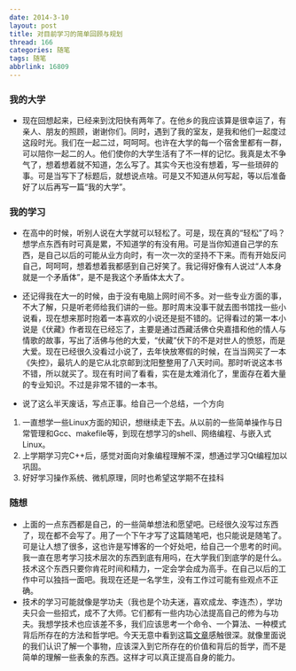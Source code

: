 ```yaml
---
date: 2014-3-10
layout: post
title: 对目前学习的简单回顾与规划
thread: 166
categories: 随笔
tags: 随笔
abbrlink: 16809
---
```


### 我的大学

 - 现在回想起来，已经来到沈阳快有两年了。在他乡的我应该算是很幸运了，有亲人、朋友的照顾，谢谢你们。同时，遇到了我的室友，是我和他们一起度过这段时光。我们在一起二过，呵呵呵。也许在大学的每一个宿舍里都有一群，可以陪你一起二的人。他们使你的大学生活有了不一样的记忆。我真是太不争气了，想着想着就不知道，怎么写了。其实今天也没有想着，写一些琐碎的事。可是当写下了标题后，就想说点啥。可是又不知道从何写起，等以后准备好了以后再写一篇“我的大学”。
<!---more--->

### 我的学习

 - 在高中的时候，听别人说在大学就可以轻松了。可是，现在真的“轻松”了吗？想学点东西有时可真是累，不知道学的有没有用。可是当你知道自己学的东西，是自己以后的可能从业方向时，有一次一次的坚持不下来。而有开始反问自己，呵呵呵，想着想着我都感到自己好笑了。我记得好像有人说过“人本身就是一个矛盾体”，是不是我这个矛盾体太大了。

 - 还记得我在大一的时候，由于没有电脑上网时间不多。对一些专业方面的事，不大了解，只是听老师给我们讲的一些。那时周末没事干就去图书馆找一些小说看，现在想来那时抱着一本喜欢的小说还是挺不错的。记得看过的第一本小说是《伏藏》作者现在已经忘了，主要是通过西藏活佛仓央嘉措和他的情人与情歌的故事，写出了活佛与他的大爱，“伏藏”伏下的不是对世人的愤怒，而是大爱。现在已经很久没看过小说了，去年快放寒假的时候，在当当网买了一本《失控》，最坑人的是它从北京邮到沈阳整整用了八天时间。那时听说这本书不错，所以就买了。现在有时间了看看，实在是太难消化了，里面存在着大量的专业知识。不过是非常不错的一本书。

 - 说了这么半天废话，写点正事。给自己一个总结，一个方向

  1. 一直想学一些Linux方面的知识，想继续走下去。从以前的一些简单操作与日常管理和Gcc、makefile等，到现在想学习的shell、网络编程、与嵌入式Linux。
  2. 上学期学习完C++后，感觉对面向对象编程理解不深，想通过学习Qt编程加以巩固。
  3. 好好学习操作系统、微机原理，同时也希望这学期不在挂科

### 随想

 - 上面的一点东西都是自己，的一些简单想法和愿望吧。已经很久没写过东西了，现在都不会写了。用了一个下午才写了这篇随笔吧，也只能说是随笔了。可是让人想了很多，这也许是写博客的一个好处吧，给自己一个思考的时间。我一直在思考学习技术层次的东西到底有用吗，在大学我们到底学的是什么。技术这个东西只要你肯花时间和精力，一定会学会成为高手。在自己以后的工作中可以独挡一面吧。我现在还是一名学生，没有工作过可能有些观点不正确。
 - 技术的学习可能就像是学功夫（我也是个功夫迷，喜欢成龙、李连杰），学功夫只会一些招式，成不了大师。它们都有一些内功心法提高自己的修为与功夫。我想学技术也应该差不多，我们应该思考一个命令、一个算法、一种模式背后所存在的方法和哲学吧。今天无意中看到这篇[文章](http://www.cnblogs.com/tcjiaan/p/3529358.html#!comments)感触很深。就像里面说的我们认识了解一个事物，应该深入到它所存在的价值和背后的哲学，而不是简单的理解一些表象的东西。这样才可以真正提高自身的能力。
